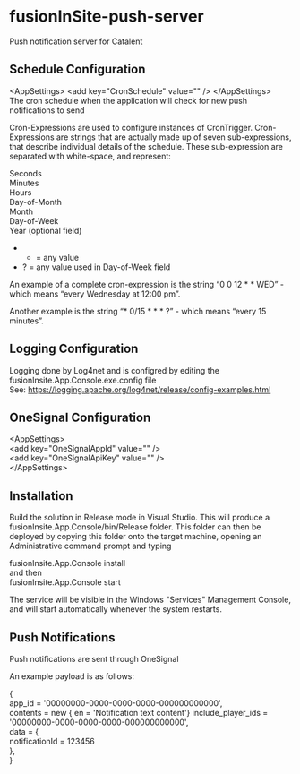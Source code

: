# fusionInSite-push-server

Push notification server for Catalent

Schedule Configuration
----------------------
&lt;AppSettings&gt; &lt;add key="CronSchedule" value="" /&gt; &lt;/AppSettings&gt;   
The cron schedule when the application will check for new push notifications to send
 
Cron-Expressions are used to configure instances of CronTrigger. Cron-Expressions are strings that are actually made up of seven sub-expressions, that describe individual details of the schedule. These sub-expression are separated with white-space, and represent:

Seconds  
Minutes  
Hours  
Day-of-Month  
Month  
Day-of-Week  
Year (optional field)

- * = any value
- ? = any value used in Day-of-Week field

An example of a complete cron-expression is the string “0 0 12 * * WED” - which means “every Wednesday at 12:00 pm”.

Another example is the string “* 0/15 * * * ?” - which means “every 15 minutes”.


Logging Configuration
----------------------
Logging done by Log4net and is configred by editing the fusionInsite.App.Console.exe.config file  
See: https://logging.apache.org/log4net/release/config-examples.html

OneSignal Configuration
-----------------------
&lt;AppSettings&gt;  
&lt;add key="OneSignalAppId" value="" /&gt;   
&lt;add key="OneSignalApiKey" value="" /&gt;  
&lt;/AppSettings&gt;    

Installation
------------
Build the solution in Release mode in Visual Studio. This will produce a fusionInsite.App.Console/bin/Release folder.
This folder can then be deployed by copying this folder onto the target machine, opening an Administrative command prompt and typing

fusionInsite.App.Console install  
and then  
fusionInsite.App.Console start

The service will be visible in the Windows "Services" Management Console, and will start automatically whenever the system restarts.

Push Notifications
------------------

Push notifications are sent through OneSignal

An example payload is as follows:

{  
                app_id = '00000000-0000-0000-0000-000000000000',  
                contents = new { en = 'Notification text content'}
                include_player_ids = '00000000-0000-0000-0000-000000000000',  
                data = {  
                  notificationId = 123456  
                },  
}



